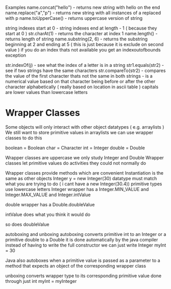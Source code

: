 Examples
name.concat("hello") - returns new string with hello on the end 
name.replace("a","p") - returns new string with all instances of a replaced with p 
name.toUpperCase() - returns uppercase version of string

string indexes start at 0 - string indexes end at length - 1 ( because they start at 0 )
str.charAt(1) - returns the character at index 1 
name.length() - returns length of string
name.substring(2, 6) - returns the substring beginning at 2 and ending at 5 ( this is just because it is exclude on second value )
if you do an index thats not available you get an indexoutofbounds exception 

str.indexOf(j) - see what the index of a letter is in a string
str1.equals(str2) - see if two strings have the same characters 
str.compareTo(str2) - compares the value of the first character thats not the same in both strings - is a numerical value based on that character being before or after the other character alphabetically ( really based on location in ascii table )
capitals are lower values than lowercase letters 

# Wrapper Classes
Some objects will only interact with other object datatypes ( e.g. arraylists  )
We still want to store primitive values in arraylists
we can use wrapper classes to do this

boolean = Boolean
char = Character 
int = Integer 
double = Double 

Wrapper classes are uppercase
we only study Integer and Double 
Wrapper classes let primitive values do activities they could not normally do 

Wrapper classes provide methods which are convenient
Instantiation is the same as other objects
Integer y = new Integer(30)
datatype must match what you are trying to do ( i cant have a new Integer(30.4))
primitive types use lowercase letters 
Integer wrapper has a 
Integer.MIN_VALUE
and
Integer.MAX_VALUE
and
Integer.intValue

double wrapper has a 
Double.doubleValue 

intValue does what you think it would do

so does doubleValue

autoboxing and unboxing 
autoboxing converts primitive int to an Integer or a primitive double to a Double
it is done automatically by the java compiler
instead of having to write the full constructor we can just write
Integer myInt = 30

Java also autoboxes when a primitive value is passed as a parameter to a method that expects an object of the corresponding wrapper class 

unboxing converts wrapper type to its corresponding primitive value 
done through just int myInt = myInteger

